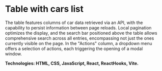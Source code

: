 # Table with cars list
The table features columns of car data retrieved via an API, with the capability to persist information between page reloads. Local pagination optimizes the display, and the search bar positioned above the table allows comprehensive search across all entries, encompassing not just the ones currently visible on the page. In the "Actions" column, a dropdown menu offers a selection of actions, each triggering the opening of a modal window.

<b/>Technologies: HTML, CSS, JavaScript, React, ReactHooks, Vite.

